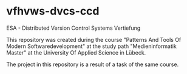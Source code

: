 # vfhvws-dvcs-ccd
ESA - Distributed Version Control Systems Vertiefung

This repository was created during the course "Patterns And Tools Of Modern Softwaredevelopment" at the study path "Medieninformatik Master" at the University Of Applied Science in Lübeck.

The project in this repository is a result of a task of the same course. 
